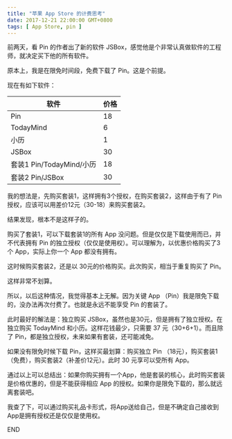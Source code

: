 ```yaml
---
title: "苹果 App Store 的计费思考"
date: 2017-12-21 22:00:00 GMT+0800
tags: [ App Store, pin ]
---
```


前两天，看 Pin 的作者出了新的软件 JSBox，感觉他是个非常认真做软件的工程师，就决定买下他的所有软件。

原本上，我是在限免时间段，免费下载了 Pin。这是个前提。

<!-- truncate -->

现在有如下软件：

| 软件                   | 价格 |
|----------------------|----|
| Pin                  | 18 |
| TodayMind            | 6  |
| 小历                   | 1  |
| JSBox                | 30 |
| 套装1 Pin/TodayMind/小历 | 18 |
| 套装2 Pin/JSBox        | 30 |

我的想法是，先购买套装1，这样拥有3个授权，在购买套装2，这样由于有了 Pin 授权，应该可以用差价12元（30-18）来购买套装2。

结果发现，根本不是这样子的。

购买了套装1，可以下载套装1的所有 App 没问题。但是仅仅是下载使用而已，并不代表拥有 Pin 的独立授权（仅仅是使用权）。可以理解为，以优惠价格购买了3个 App，实际上你一个 App 都没有拥有。

这时候购买套装2，还是以 30元的价格购买。此次购买，相当于重复购买了 Pin。

这样非常不划算。

所以，以后这种情况，我觉得基本上无解。因为关键 App （Pin）我是限免下载的，没办法再次付费了。也就是永远不能享受 Pin 的套装了。

此时最好的解法是：独立购买 JSBox，虽然也是30元，但是拥有了独立授权。在独立购买 TodayMind 和小历。这样花钱最少，只需要 37 元（30+6+1）。而且除了 Pin，都是独立授权，未来如果有套装，还可能减免。

如果没有限免时候下载 Pin，这样买最划算：购买独立 Pin （18元），购买套装1（免费），购买套装2（补差价12元）。此时 30 元享可以受所有 App。

通过以上可以总结出：如果你购买拥有一个App，他是套装的核心，此时购买套装是价格优惠的，但是不能获得相应 App 的授权。如果你是限免下载的，那么就远离套装吧。

我查了下，可以通过购买礼品卡形式，将App送给自己，但是不确定自己接收到App是拥有授权还是仅仅是使用权。

END

